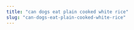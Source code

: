 ```yaml
---
title: "can dogs eat plain cooked white rice"
slug: "can-dogs-eat-plain-cooked-white-rice"
---
```


